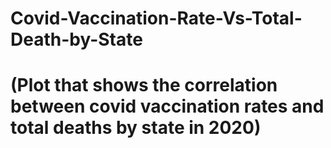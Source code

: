 # Covid-Vaccination-Rate-Vs-Total-Death-by-State
# (Plot that shows the correlation between covid vaccination rates and total deaths by state in 2020)
